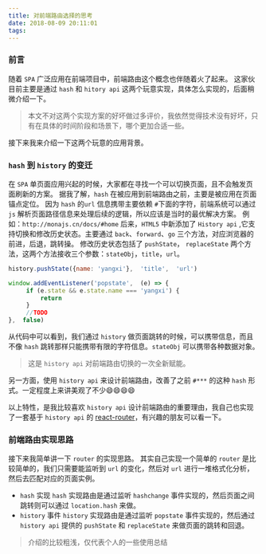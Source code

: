 ```yaml
---
title: 对前端路由选择的思考
date: 2018-08-09 20:11:01
tags:
---
```


### 前言
随着 `SPA` 广泛应用在前端项目中，前端路由这个概念也伴随着火了起来。
这家伙目前主要是通过 `hash` 和 `hitory api` 这两个玩意实现，具体怎么实现的，后面稍微介绍一下。

>本文不对这两个实现方案的好坏做过多评价，我依然觉得技术没有好坏，只有在具体的时间阶段和场景下，哪个更加合适一些。

接下来我来介绍一下这两个玩意的应用背景。

### `hash` 到 `history` 的变迁
在 `SPA` 单页面应用兴起的时候，大家都在寻找一个可以切换页面，且不会触发页面刷新的方案。
据我了解，`hash` 在被应用到前端路由之前，主要是被应用在页面锚点定位。
因为 `hash` 的`url` 信息携带主要依赖 `#`下面的字符，前端系统可以通过 `js` 解析页面路径信息来处理后续的逻辑，所以应该是当时的最优解决方案。
例如：`http://monajs.cn/docs/#home`
后来，`HTML5` 中新添加了 `History api` ,它支持切换和修改历史状态。主要通过 `back`、`forward`、`go`
三个方法，对应浏览器的前进，后退，跳转操。
修改历史状态包括了 `pushState`， `replaceState` 两个方法，这两个方法接收三个参数：`stateObj`，`title`，`url`。
```js
history.pushState({name: 'yangxi'},  'title',  'url')

window.addEventListener('popstate',  (e) => {
     if (e.state && e.state.name === 'yangxi') {
         return
     }
     //TODO
},  false)
```
从代码中可以看到，我们通过 `history` 做页面跳转的时候，可以携带信息，而且不像 `hash` 跳转那样只能携带有限的字符信息。`stateObj` 可以携带各种数据对象。
>这是 `history api` 对前端路由切换的一次全新赋能。

另一方面，使用 `history api` 来设计前端路由，改善了之前 `#***` 的这种 `hash` 形式。一定程度上来讲美观了不少😄😄😄😄

以上特性，是我比较喜欢 `history api` 设计前端路由的重要理由，我自己也实现了一套基于 `history api` 的 [react-router](https://github.com/func-star/mo-react-router)，有兴趣的朋友可以看一下。

### 前端路由实现思路
接下来我简单讲一下 `router` 的实现思路。
其实自己实现一个简单的 `router` 是比较简单的，我们只需要能监听到 `url` 的变化，然后对 `url` 进行一堆格式化分析，然后去匹配对应的页面实例。

- `hash` 实现
`hash` 实现路由是通过监听 `hashchange` 事件实现的，然后页面之间跳转则可以通过 `location.hash` 来做。
- `history` 事件
`history` 实现路由是通过监听 `popstate` 事件实现的，然后通过 `history api` 提供的 `pushState` 和 `replaceState` 来做页面的跳转和回退。

>介绍的比较粗浅，仅代表个人的一些使用总结
